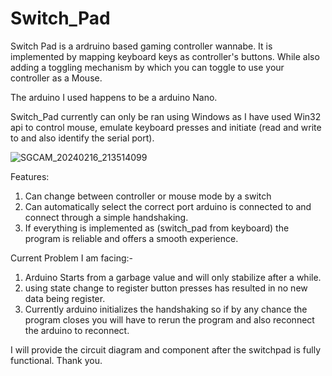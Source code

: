 # Switch_Pad
Switch Pad is a ardruino based gaming controller wannabe. It is implemented by mapping keyboard keys as controller's buttons. While also adding a toggling mechanism by which you can toggle to use your controller as a Mouse.

The arduino I used happens to be a arduino Nano.

Switch_Pad currently can only be ran using Windows as I have used Win32 api to control mouse, emulate keyboard presses and initiate (read and write to and also identify the serial port).

![SGCAM_20240216_213514099](https://github.com/Celestial071/Switch_Pad/assets/157342628/03a64469-0cb4-455a-bd7b-7af00b3b2b80)


Features:
1. Can change between controller or mouse mode by a switch
2. Can automatically select the correct port arduino is connected to and connect through a simple handshaking.
3. If everything is implemented as (switch_pad from keyboard) the program is reliable and offers a smooth experience.


Current Problem I am facing:-
1. Arduino Starts from a garbage value and will only stabilize after a while.
2. using state change to register button presses has resulted in no new data being register.
3. Currently arduino initializes the handshaking so if by any chance the program closes you will have to rerun the program and also reconnect the arduino to reconnect.


I will provide the circuit diagram and component after the switchpad is fully functional. Thank you.
